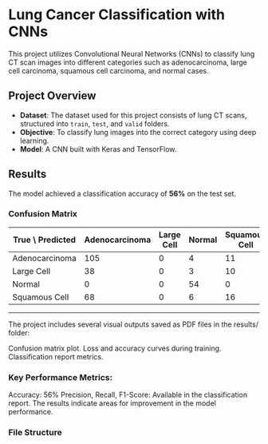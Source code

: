 # Lung Cancer Classification with CNNs

This project utilizes Convolutional Neural Networks (CNNs) to classify lung CT scan images into different categories such as adenocarcinoma, large cell carcinoma, squamous cell carcinoma, and normal cases.

## Project Overview
- **Dataset**: The dataset used for this project consists of lung CT scans, structured into `train`, `test`, and `valid` folders.
- **Objective**: To classify lung images into the correct category using deep learning.
- **Model**: A CNN built with Keras and TensorFlow.

## Results
The model achieved a classification accuracy of **56%** on the test set.

### Confusion Matrix
| **True \ Predicted** | Adenocarcinoma | Large Cell | Normal | Squamous Cell |
|-----------------------|----------------|------------|--------|---------------|
| Adenocarcinoma        | 105            | 0          | 4      | 11            |
| Large Cell            | 38             | 0          | 3      | 10            |
| Normal                | 0              | 0          | 54     | 0             |
| Squamous Cell         | 68             | 0          | 6      | 16            |

---
The project includes several visual outputs saved as PDF files in the results/ folder:

Confusion matrix plot.
Loss and accuracy curves during training.
Classification report metrics.
### Key Performance Metrics:
Accuracy: 56%
Precision, Recall, F1-Score: Available in the classification report.
The results indicate areas for improvement in the model performance.

### File Structure


